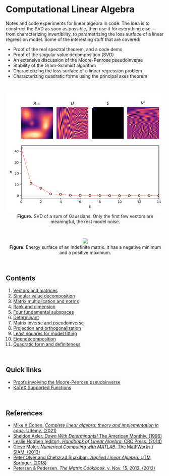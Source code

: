 # Computational Linear Algebra


Notes and code experiments for linear algebra in code. The idea is to construct the SVD as soon as possible, then use it for everything else &mdash; from characterizing invertibility, to parametrizing the loss surface of a linear regression model. Some of the interesting stuff that are covered:
  * Proof of the real spectral theorem, and a code demo
  * Proof of the singular value decomposition (SVD)
  * An extensive discussion of the Moore-Penrose pseudoinverse
  * Stability of the Gram-Schmidt algorithm
  * Characterizing the loss surface of a linear regression problem
  * Characterizing quadratic forms using the principal axes theorem

<br>

<p align="center">
    <img src='img/13_kde.png'>
    <br>
    <b>Figure.</b> SVD of a sum of Gaussians. Only the first few vectors are meaningful, the rest model noise. 
</p>

<br>

<p align="center">
    <img src='img/18_normalized_indefiniteQF.png'>
    <br>
    <b>Figure.</b> Energy surface of an indefinite matrix. It has a negative minimum and a positive maximum.
</p>

<br>

## Contents


1. [Vectors and matrices](https://github.com/particle1331/computational-linear-algebra/blob/master/chapters/01-vectors.ipynb)
2. [Singular value decomposition](https://github.com/particle1331/computational-linear-algebra/blob/master/chapters/02-svd.ipynb)
3. [Matrix multiplication and norms](https://github.com/particle1331/computational-linear-algebra/blob/master/mm-norms.md)
4. [Rank and dimension](https://github.com/particle1331/computational-linear-algebra/blob/master/rank.md)
5. [Four fundamental subspaces](https://github.com/particle1331/computational-linear-algebra/blob/master/four-subspaces.md)
6. [Determinant](https://github.com/particle1331/computational-linear-algebra/blob/master/det.md)
7. [Matrix inverse and pseudoinverse](https://github.com/particle1331/computational-linear-algebra/blob/master/inverse.md)
8. [Projection and orthogonalization](https://github.com/particle1331/computational-linear-algebra/blob/master/projection.md)
9. [Least squares for model fitting](https://github.com/particle1331/computational-linear-algebra/blob/master/least-squares.md)
10. [Eigendecomposition](https://github.com/particle1331/computational-linear-algebra/blob/master/eigendecomp.md)
11. [Quadratic form and definiteness](https://github.com/particle1331/computational-linear-algebra/blob/master/quadratic.md)

<br>

## Quick links

* [Proofs involving the Moore-Penrose pseudoinverse](https://en.wikipedia.org/wiki/Proofs_involving_the_Moore%E2%80%93Penrose_inverse)
* [KaTeX Supported Functions](https://katex.org/docs/supported.html)


<br>

## References
* [Mike X Cohen.](http://mikexcohen.com/) [*Complete linear algebra: theory and implementation in code*. Udemy. (2021)](https://www.udemy.com/course/linear-algebra-theory-and-implementation/)
* [Sheldon Axler. *Down With Determinants!* The American Monthly. (1996)](https://www.maa.org/sites/default/files/pdf/awards/Axler-Ford-1996.pdf)
* [Leslie Hogben (editor). *Handbook of Linear Algebra*. CRC Press. (2014)](https://www.oreilly.com/library/view/handbook-of-linear/9781466507296/)
* [Cleve Moler. *Numerical Computing with MATLAB*. The MathWorks / SIAM. (2013)](https://www.mathworks.com/moler/index_ncm.html)
* [Peter Olver and Chehzrad Shakiban. *Applied Linear Algebra*. UTM Springer. (2018)](https://www-users.math.umn.edu/~olver/books.html)
* [Petersen & Pedersen. *The Matrix Cookbook*. v. Nov. 15, 2012. (2012)](https://www.math.uwaterloo.ca/~hwolkowi/matrixcookbook.pdf)
